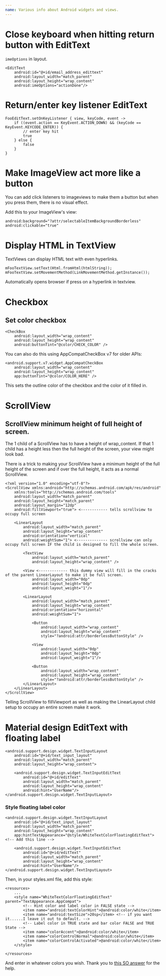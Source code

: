 ```yaml
---
name: Various info about Android widgets and views.
---
```


# Close keyboard when hitting return button with EditText

`imeOptions` in layout.

```
<EditText
    android:id="@+id/email_address_edittext"
    android:layout_width="match_parent"
    android:layout_height="wrap_content"
    android:imeOptions="actionDone"/>
```

# Return/enter key listener EditText

```
FooEditText.setOnKeyListener { view, keyCode, event ->
    if ((event.action == KeyEvent.ACTION_DOWN) && (keyCode == KeyEvent.KEYCODE_ENTER)) {
        // enter key hit
        true
    } else {
        false
    }
}
```

# Make ImageView act more like a button

You can add click listeners to imageviews to make them a button but when you press them, there is no visual effect.

Add this to your ImageView's view:

```
android:background="?attr/selectableItemBackgroundBorderless"
android:clickable="true"
```

# Display HTML in TextView

TextViews can display HTML text with even hyperlinks.

```
mFooTextView.setText(Html.fromHtml(htmlString));
mFooTextView.setMovementMethod(LinkMovementMethod.getInstance());
```

Automatically opens browser if press on a hyperlink in textview.

# Checkbox

## Set color checkbox

```
<CheckBox
    android:layout_width="wrap_content"
    android:layout_height="wrap_content"
    android:buttonTint="@color/CHECK_COLOR" />
```

You can also do this using AppCompatCheckBox v7 for older APIs:
```
<android.support.v7.widget.AppCompatCheckBox
    android:layout_width="wrap_content"
    android:layout_height="wrap_content"
    app:buttonTint="@color/COLOR_HERE" />
```

This sets the outline color of the checkbox and the color of it filled in.

# ScrollView

## ScrollView minimum height of full height of screen.

The 1 child of a ScrollView has to have a height of wrap_content. If that 1 child has a height less then the full height of the screen, your view might look bad.

There is a trick to making your ScrollView have a minimum height of the full height of the screen and if over the full height, it acts as a normal ScrollView.

```
<?xml version="1.0" encoding="utf-8"?>
<ScrollView xmlns:android="http://schemas.android.com/apk/res/android"
    xmlns:tools="http://schemas.android.com/tools"
    android:layout_width="match_parent"
    android:layout_height="match_parent"
    android:layout_margin="12dp"
    android:fillViewport="true"> <------------ tells scrollview to occupy full screen

    <LinearLayout
        android:layout_width="match_parent"
        android:layout_height="wrap_content"
        android:orientation="vertical"
        android:weightSum="1"> <-------------- scrollview can only occupy full screen IF the child is designed to fill the whole screen.

        <TextView
            android:layout_width="match_parent"
            android:layout_height="wrap_content" />

        <View <------------- this dummy view will fill in the cracks of the parent LinearLayout to make it be full screen.
            android:layout_width="0dp"
            android:layout_height="0dp"
            android:layout_weight="1"/>

        <LinearLayout
            android:layout_width="match_parent"
            android:layout_height="wrap_content"
            android:orientation="horizontal"
            android:weightSum="1">

            <Button
                android:layout_width="wrap_content"
                android:layout_height="wrap_content"
                style="?android:attr/borderlessButtonStyle" />

            <View
                android:layout_width="0dp"
                android:layout_height="0dp"
                android:layout_weight="1"/>

            <Button
                android:layout_width="wrap_content"
                android:layout_height="wrap_content"
                style="?android:attr/borderlessButtonStyle" />
        </LinearLayout>
    </LinearLayout>
</ScrollView>
```

Telling ScrollView to fillViewport as well as making the LinearLayout child setup to occupy an entire screen make it work.

# Material design EditText with floating label

```
<android.support.design.widget.TextInputLayout
    android:id="@+id/text_input_layout"
    android:layout_width="match_parent"
    android:layout_height="wrap_content">

    <android.support.design.widget.TextInputEditText
        android:id="@+id/editText"
        android:layout_width="match_parent"
        android:layout_height="wrap_content"
        android:hint="UserName"/>
</android.support.design.widget.TextInputLayout>
```

### Style floating label color

```
<android.support.design.widget.TextInputLayout
    android:id="@+id/text_input_layout"
    android:layout_width="match_parent"
    android:layout_height="wrap_content"
    app:hintTextAppearance="@style/WhiteTextColorFloatingEditText"> <!-- Add this line -->

    <android.support.design.widget.TextInputEditText
        android:id="@+id/editText"
        android:layout_width="match_parent"
        android:layout_height="wrap_content"
        android:hint="UserName"/>
</android.support.design.widget.TextInputLayout>
```

Then, in your styles.xml file, add this style:

```
<resources>
    ...
    <style name="WhiteTextColorFloatingEditText" parent="TextAppearance.AppCompat">
        <!-- Hint color and label color in FALSE state -->
        <item name="android:textColorHint">@android:color/white</item>
        <item name="android:textSize">20sp</item> <!-- if you want it......I leave it out to default. -->
        <!-- Label color in TRUE state and bar color FALSE and TRUE State -->
        <item name="colorAccent">@android:color/white</item>
        <item name="colorControlNormal">@android:color/white</item>
        <item name="colorControlActivated">@android:color/white</item>
    </style>

</resources>
```

And enter in whatever colors you wish. Thank you to [this SO answer](http://stackoverflow.com/a/30914037/1486374) for the help.
